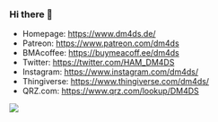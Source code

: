 ### Hi there 👋



- Homepage: https://www.dm4ds.de/
- Patreon: https://www.patreon.com/dm4ds
- BMAcoffee: https://buymeacoff.ee/dm4ds
- Twitter: https://twitter.com/HAM_DM4DS
- Instagram: https://www.instagram.com/dm4ds/
- Thingiverse: https://www.thingiverse.com/dm4ds/
- QRZ.com: https://www.qrz.com/lookup/DM4DS


![](https://komarev.com/ghpvc/?username=DM4DS)
<!--
**DM4DS/DM4DS** is a ✨ _special_ ✨ repository because its `README.md` (this file) appears on your GitHub profile.


Here are some ideas to get you started:

- 🔭 I’m currently working on ...
- 🌱 I’m currently learning ...
- 👯 I’m looking to collaborate on ...
- 🤔 I’m looking for help with ...
- 💬 Ask me about ...
- 📫 How to reach me: ...
- 😄 Pronouns: ...
- ⚡ Fun fact: ...
-->
